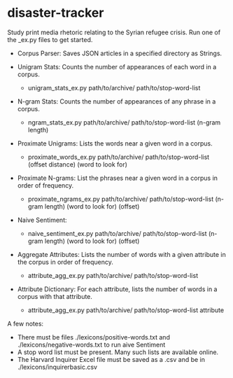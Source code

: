 # disaster-tracker
Study print media rhetoric relating to the Syrian refugee crisis. Run one of the _ex.py files to get started.  

* Corpus Parser: Saves JSON articles in a specified directory as Strings.

* Unigram Stats: Counts the number of appearances of each word in a corpus.
    * unigram_stats_ex.py path/to/archive/ path/to/stop-word-list  

* N-gram Stats: Counts the number of appearances of any phrase in a corpus.
    * ngram_stats_ex.py path/to/archive/ path/to/stop-word-list (n-gram length)

* Proximate Unigrams: Lists the words near a given word in a corpus.
    * proximate_words_ex.py path/to/archive/ path/to/stop-word-list (offset distance) (word to look for)  

* Proximate N-grams: List the phrases near a given word in a corpus in order of frequency. 
    * proximate_ngrams_ex.py path/to/archive/ path/to/stop-word-list (n-gram length) (word to look for) (offset)

* Naive Sentiment: 
    * naive_sentiment_ex.py path/to/archive/ path/to/stop-word-list (n-gram length) (word to look for) (offset)

* Aggregate Attributes: Lists the number of words with a given attribute in the corpus in order of frequency.
    * attribute_agg_ex.py path/to/archive/ path/to/stop-word-list	

* Attribute Dictionary: For each attribute, lists the number of words in a corpus with that attribute.
    * attribute_agg_ex.py path/to/archive/ path/to/stop-word-list attribute	

A few notes:
- There must be files ./lexicons/positive-words.txt and ./lexicons/negative-words.txt to run aive Sentiment
- A stop word list must be present. Many such lists are available online.
- The Harvard Inquirer Excel file must be saved as a .csv and be in ./lexicons/inquirerbasic.csv 
